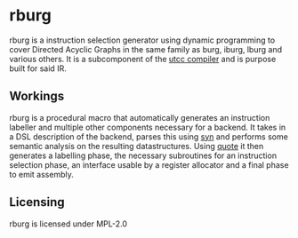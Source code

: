# rburg
rburg is a instruction selection generator using dynamic programming to cover Directed Acyclic Graphs in the same family as burg, iburg, lburg and various others. It is a subcomponent of the [utcc compiler](https://github.com/lotrbuilders/Compiler-Project) and is purpose built for said IR.

## Workings
rburg is a procedural macro that automatically generates an instruction labeller and multiple other components necessary for a backend. It takes in a DSL description of the backend, parses this using [syn](https://crates.io/crates/syn) and performs some semantic analysis on the resulting datastructures. Using [quote](https://crates.io/crates/quote) it then generates a labelling phase, the necessary subroutines for an instruction selection phase, an interface usable by a register allocator and a final phase to emit assembly. 

## Licensing
rburg is licensed under MPL-2.0
